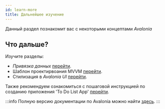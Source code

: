 ```yaml
---
id: learn-more
title: Дальнейшее изучение
---
```


Данный раздел познакомит вас с некоторыми концептами _Avalonia_

## Что дальше?

Изучите разделы:

* _Привязка данных_ [перейти](../basics/data/data-binding).
* Шаблон проектирвоания MVVM [перейти](../concepts/the-mvvm-pattern/).
* Стилизация в _Avalonia UI_ [перейти](../basics/user-interface/styling).

Также рекомендуем ознакомиться с пошаговой инструкцией по созданию приложения 'To Do List App' [перейти](../tutorials/todo-list-app/).

:::info
Полную версию документации по Avalonia можно найти [здесь](../tutorials).
:::
